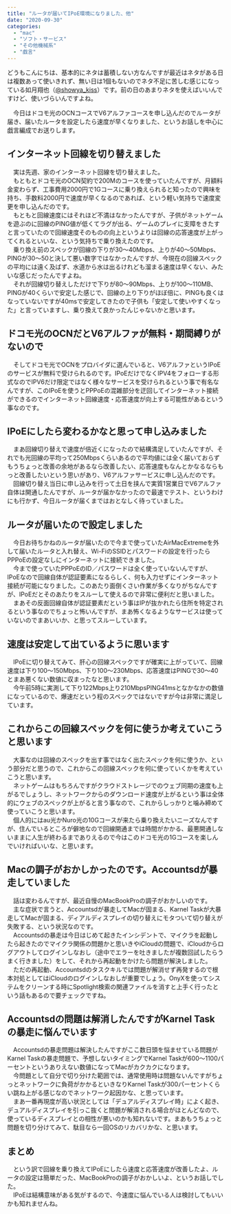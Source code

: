 ```yaml
---
title: "ルータが届いてIPoE環境になりました、他"
date: "2020-09-30"
categories: 
  - "mac"
  - "ソフト・サービス"
  - "その他機械系"
  - "戯言"
---
```


どうもこんにちは、基本的にネタは蓄積しない方なんですが最近はネタがある日は複数あって使いきれず、無い日は1個もないのでネタ不足に苦しむ感じになっている如月翔也（[@showya\_kiss](http://twitter.com/showya_kiss)）です。前の日のあまりネタを使えばいいんですけど、使いづらいんですよね。  
  
　今日はドコモ光のOCNコースでV6アルファコースを申し込んだのでルータが届き、届いたルータを設定したら速度が早くなりました、というお話しを中心に戯言編成でお送りします。  

## インターネット回線を切り替えました

　実は先週、家のインターネット回線を切り替えました。  
　もともとドコモ光のOCN契約で200Mのコースを使っていたんですが、月額料金変わらず、工事費用2000円で1Gコースに乗り換えられると知ったので興味を持ち、手数料2000円で速度が早くなるのであれば、という軽い気持ちで速度変更を申し込んだのです。  
　もともと回線速度にはそれほど不満はなかったんですが、子供がネットゲームを遊ぶのに回線のPING値が低くてラグが出る、ゲームのプレイに支障をきたすと言っていたので回線速度そのものの向上というよりは回線の応答速度が上がってくれるといいな、という気持ちで乗り換えたのです。  
　乗り換え前のスペックが回線の下りが30〜40Mbps、上りが40〜50Mbps、PINGが30〜50と決して悪い数字ではなかったんですが、今現在の回線スペックの平均には遠く及ばず、水道から水は出るけれども溜まる速度は早くない、みたいな感じだったんですよね。  
　それが回線切り替えしただけで下りが80〜90Mbps、上りが100〜110MB、PINGが40くらいで安定した感じで、回線の上り下りがほぼ倍に、PINGも良くはなっていないですが40msで安定してきたので子供も「安定して使いやすくなった」と言っていますし、乗り換えて良かったんじゃないかと思います。  

## ドコモ光のOCNだとV6アルファが無料・期間縛りがないので

　そしてドコモ光でOCNをプロバイダに選んでいると、V6アルファというIPoEのサービスが無料で受けられるのです。IPoEだけでなくIPV4をフォローする形式なのでIPV6だけ限定ではなく様々なサービスを受けられるという事で有名なんですが、このIPoEを使うとPPPoEの混雑部分を迂回してインターネット接続ができるのでインターネット回線速度・応答速度が向上する可能性があるという事なのです。  

## IPoEにしたら変わるかなと思って申し込みました

　まあ回線切り替えで速度が倍近くになったので結構満足していたんですが、それでも光回線の平均って250Mbpsくらいあるので平均値には全く届いておらずもうちょっと改善の余地があるなら改善したい、応答速度もなんとかなるならもっと改善したいという思いがあり、V6アルファサービスに申し込んだのです。  
　回線切り替え当日に申し込みを行って土日を挟んで実質1営業日でV6アルファ自体は開通したんですが、ルータが届かなかったので最速でテスト、というわけにも行かず、今日ルータが届くまではおとなしく待っていました。  

## ルータが届いたので設定しました

　今日お待ちかねのルータが届いたので今まで使っていたAirMacExtremeを外して届いたルータと入れ替え、Wi-FiのSSIDとパスワードの設定を行ったらPPPoEの設定なしにインターネットに接続できました。  
　今まで使っていたPPPoEのID／パスワードは全く使っていないんですが、IPoEなので回線自体が認証要素になるらしく、何も入力せずにインターネット接続が可能になりました。このあたり面倒くさい作業が多くなりがちなんですが、IPoEだとそのあたりをスルーして使えるので非常に便利だと思いました。  
　まあその反面回線自体が認証要素だという事はIPが抜かれたら住所を特定されるという事なのでちょっと怖いんですが、まあ怖くなるようなサービスは使っていないのでまあいいか、と思ってスルーしています。  

## 速度は安定して出ているように思います

　IPoEに切り替えてみて、肝心の回線スペックですが確実に上がっていて、回線速度は下り100〜150Mbps、下り100〜230Mbps、応答速度はPINGで30〜40とまあ悪くない数値に収まったなと思います。  
　今午前5時に実測して下り122Mbps上り210MbpsPING41msとなかなかの数値になっているので、爆速だという程のスペックではないですが今は非常に満足しています。  

## これからこの回線スペックを何に使うか考えていこうと思います

　大事なのは回線のスペックを出す事ではなく出たスペックを何に使うか、という部分だと思うので、これからこの回線スペックを何に使っていくかを考えていこうと思います。  
　ネットゲームはもちろんですがクラウドストレージでのウェブ同期の速度も上がるでしょうし、ネットワークからのダウンロード速度が上がるという事は全体的にウェブのスペックが上がると言う事なので、これからしっかりと噛み締めて使っていこうと思います。  
　個人的にはau光かNuro光の10Gコースが来たら乗り換えたいニーズなんですが、住んでいるところが僻地なので回線開通までは時間がかかる、最悪開通しないままに人生が終わるまでありえるので今はこのドコモ光の1Gコースを楽しんでいければいいな、と思います。  

## Macの調子がおかしかったのです。Accountsdが暴走していました

　話は変わるんですが、最近自慢のMacBookProの調子がおかしいのです。  
　主な症状で言うと、Accountsdが暴走してMacが固まる、Karnel Taskが大暴走してMacが固まる、ディアルディスプレイの切り替えにモタついて切り替えが失敗する、という状況なのです。  
　Accountsdの暴走は今日はじめて起きたインシデントで、マイクラを起動したら起きたのでマイクラ関係の問題かと思いきやiCloudの問題で、iCloudからログアウトしてログインしなおし（途中でエラーを吐きましたが複数回試したらうまく行きました）をして、それから再起動をかけたら問題が解決しました。  
　ただの再起動、Accountsdのタスクキルでは問題が解消せず再発するので根本対処としてはiCloudのログインしなおしが重要でしょう。OnyXを使ってシステムをクリーンする時にSpotlight検索の関連ファイルを消すと上手く行ったという話もあるので要チェックですね。  

## Accountsdの問題は解消したんですがKarnel Taskの暴走に悩んでいます

　Accountsdの暴走問題は解決したんですがここ数日頭を悩ませている問題がKarnel Taskの暴走問題で、予想しないタイミングでKarnel Taskが600〜1100パーセントというありえない数値になってMacがカクカクになります。  
　今問題として自分で切り分けた範囲では、通常使用時は問題ないんですがちょっとネットワークに負荷がかかるといきなりKarnel Taskが300パーセントくらい跳ね上がる感じなのでネットワーク起因かな、と思っています。  
　まあ一番再現度が高い状況としては「デュアルディスプレイ時」によく起き、デュアルディスプレイを引っこ抜くと問題が解消される場合がほとんどなので、使っているディスプレイとの相性が悪いのかも知れないです。まあもうちょっと問題を切り分けてみて、駄目なら一回OSのリカバリかな、と思います。  

## まとめ

　という訳で回線を乗り換えてIPoEにしたら速度と応答速度が改善したよ、ルータの設定は簡単だった、MacBookProの調子がおかしいよ、というお話しでした。  
　IPoEは結構意味がある気がするので、今速度に悩んでいる人は検討してもいいかも知れませんね。
